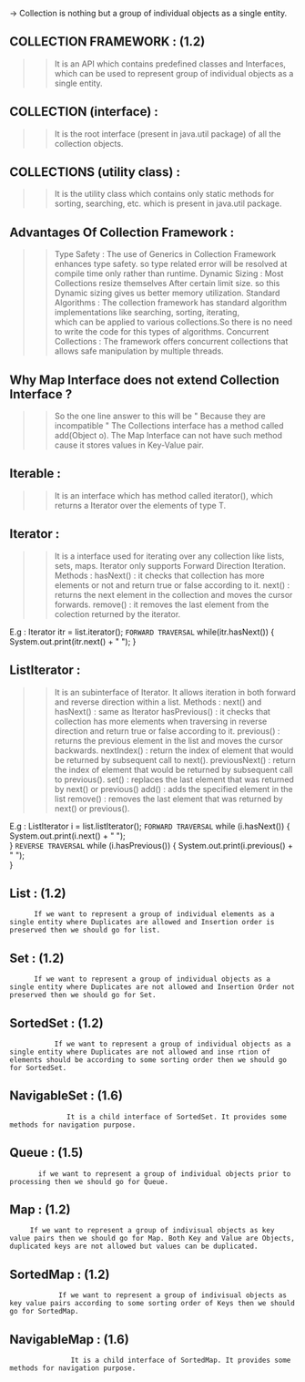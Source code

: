 -> Collection is  nothing but a group of individual objects as a single entity.

## COLLECTION FRAMEWORK : (1.2)
>> It is an API which contains predefined classes and Interfaces, which can be used to represent group of individual objects as a single
   entity.
## COLLECTION (interface) :
>> It is the root interface (present in java.util package) of all the collection objects.
## COLLECTIONS (utility class) :
>> It is the utility class which contains only static methods for sorting, searching, etc. which is present in java.util package.

## Advantages Of Collection Framework :
>> Type Safety : The use of Generics in Collection Framework enhances type safety. so type related error will be resolved at
                 compile time only rather than runtime.
>> Dynamic Sizing : Most Collections resize themselves After certain limit size. so this Dynamic sizing gives us better memory
                    utilization.
>> Standard Algorithms : The collection framework has standard algorithm implementations like searching, sorting, iterating,    
                         which can be applied to various collections.So there is no need to write the code for this types of algorithms.
>> Concurrent Collections : The framework offers concurrent collections that allows safe manipulation by multiple threads.

## Why Map Interface does not extend Collection Interface ? 
>> So the one line answer to this will be " Because they are incompatible "
   The Collections interface has a method called add(Object o). The Map Interface can not have such method cause it stores values in Key-Value pair.

## Iterable :
>> It is an interface which has method called iterator(), which returns a Iterator over the elements of type T.

## Iterator :
>> It is a interface used for iterating over any collection like lists, sets, maps. Iterator only supports Forward Direction Iteration. 
>> Methods : 
            hasNext() : it checks that collection has more elements or not and return true or false according to it.
            next() :  returns the next element in the collection and moves the cursor forwards.
            remove() : it removes the last element from the colection returned by the iterator.

E.g :         Iterator itr = list.iterator();
              `` FORWARD TRAVERSAL ``
              while(itr.hasNext())
              {
                  System.out.print(itr.next() + " ");
              }

## ListIterator :
>> It is an subinterface of Iterator. It allows iteration in both forward and reverse direction within a list.
>> Methods :
            next() and hasNext() : same as Iterator
            hasPrevious() : it checks that collection has more elements when traversing in reverse direction and return true or
                            false according to it.
            previous() : returns the previous element in the list and moves the cursor backwards.
            nextIndex() : return the index of element that would be returned by subsequent call to next().
            previousNext() : return the index of element that would be returned by subsequent call to previous().
            set() : replaces the last element that was returned by next() or previous() 
            add() : adds the specified element in the list
            remove() : removes the last element that was returned by next() or previous().

E.g :         ListIterator i = list.listIterator();
               `` FORWARD TRAVERSAL ``
               while (i.hasNext()) 
               {
                   System.out.print(i.next() + " ");    
               }
                `` REVERSE TRAVERSAL ``
                while (i.hasPrevious())
                {
                    System.out.print(i.previous() + " ");  
                }

## List : (1.2)
          If we want to represent a group of individual elements as a single entity where Duplicates are allowed and Insertion order is preserved then we should go for list.

## Set :  (1.2)
          If we want to represent a group of individual objects as a single entity where Duplicates are not allowed and Insertion Order not preserved then we should go for Set.

## SortedSet : (1.2)
               If we want to represent a group of individual objects as a single entity where Duplicates are not allowed and inse rtion of elements should be according to some sorting order then we should go for SortedSet.

## NavigableSet : (1.6)
                  It is a child interface of SortedSet. It provides some methods for navigation purpose.

## Queue : (1.5)
           if we want to represent a group of individual objects prior to processing then we should go for Queue.

## Map : (1.2)
         If we want to represent a group of indivisual objects as key value pairs then we should go for Map. Both Key and Value are Objects, duplicated keys are not allowed but values can be duplicated.

## SortedMap : (1.2)
                If we want to represent a group of indivisual objects as key value pairs according to some sorting order of Keys then we should go for SortedMap.

## NavigableMap : (1.6)
                   It is a child interface of SortedMap. It provides some methods for navigation purpose.



